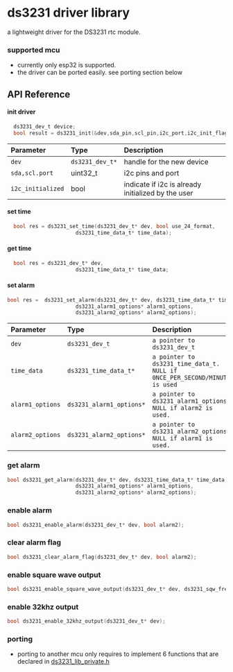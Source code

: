 
# ds3231 driver library

a lightweight driver for the DS3231 rtc module.

### supported mcu
* currently only esp32 is supported.
* the driver can be ported easily. see porting section below


## API Reference

#### init driver

```c
  ds3231_dev_t device;
  bool result = ds3231_init(&dev,sda_pin,scl_pin,i2c_port,i2c_init_flag);
```

| Parameter | Type     | Description                |
| :-------- | :------- | :------------------------- |
| `dev` | `ds3231_dev_t*` | handle for the new device
| `sda,scl.port` | uint32_t | i2c pins and port |
| `i2c_initialized` | bool | indicate if i2c is already initialized by the user

#### set time

```c
  bool res = ds3231_set_time(ds3231_dev_t* dev, bool use_24_format,
                      ds3231_time_data_t* time_data);
```
#### get time

```c
  bool res = ds3231_dev_t* dev,
                      ds3231_time_data_t* time_data;
```

#### set alarm

```c
bool res =  ds3231_set_alarm(ds3231_dev_t* dev, ds3231_time_data_t* time_data,
                      ds3231_alarm1_options* alarm1_options,
                      ds3231_alarm2_options* alarm2_options);

```

| Parameter | Type     | Description                |
| :-------- | :------- | :-------------------------
| `dev`     | `ds3231_dev_t` | `a pointer to ds3231_dev_t`
|`time_data`|`ds3231_time_data_t*`|`a pointer to ds3231_time_data_t. NULL if 0NCE_PER_SECOND/MINUTE is used`
|`alarm1_options`|`ds3231_alarm1_options*`|`a pointer to ds3231_alarm1_options. NULL if alarm2 is used.`
|`alarm2_options`|`ds3231_alarm2_options*`|`a pointer to ds3231_alarm2_options. NULL if alarm1 is used.`

### get alarm

```c
bool ds3231_get_alarm(ds3231_dev_t* dev, ds3231_time_data_t* time_data,
                      ds3231_alarm1_options* alarm1_options,
                      ds3231_alarm2_options* alarm2_options);
```


### enable alarm
```c
bool ds3231_enable_alarm(ds3231_dev_t* dev, bool alarm2);
```

### clear alarm flag
```c
bool ds3231_clear_alarm_flag(ds3231_dev_t* dev, bool alarm2);
```

### enable square wave output
```c
bool ds3231_enable_square_wave_output(ds3231_dev_t* dev, ds3231_sqw_frequecy frequency,bool enable_on_battery_backup);
```

### enable 32khz output

```c
bool ds3231_enable_32khz_output(ds3231_dev_t* dev);
```

### porting
* porting to another mcu only requires to implement 6 functions that are declared in [ds3231_lib_private.h](include/ds3231_lib_private.h)
